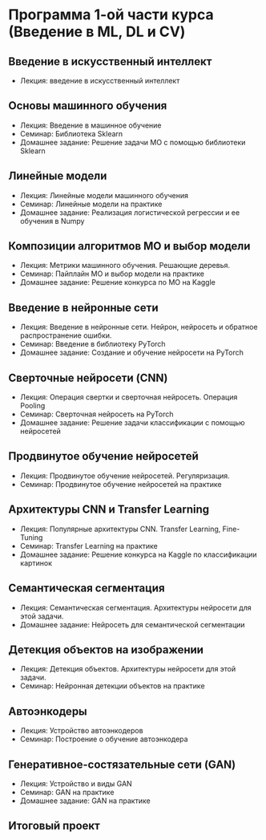 # Программа 1-ой части курса (Введение в ML, DL и CV)

## Введение в искусственный интеллект
- Лекция: введение в искусственный интеллект
## Основы машинного обучения
- Лекция: Введение в машинное обучение
- Семинар: Библиотека Sklearn
- Домашнее задание: Решение задачи МО с помощью библиотеки Sklearn
## Линейные модели
- Лекция: Линейные модели машинного обучения
- Семинар: Линейные модели на практике
- Домашнее задание: Реализация логистической регрессии и ее обучения в Numpy
## Композиции алгоритмов МО и выбор модели
- Лекция: Метрики машинного обучения. Решающие деревья.
- Семинар: Пайплайн МО и выбор модели на практике
- Домашнее задание: Решение конкурса по МО на Kaggle
## Введение в нейронные сети
- Лекция: Введение в нейронные сети. Нейрон, нейросеть и обратное распространение ошибки.
- Семинар: Введение в библиотеку PyTorch
- Домашнее задание: Создание и обучение нейросети на PyTorch
## Сверточные нейросети (CNN)
- Лекция: Операция свертки и сверточная нейросеть. Операция Pooling
- Семинар: Сверточная нейросеть на PyTorch
- Домашнее задание: Решение задачи классификации с помощью нейросетей
## Продвинутое обучение нейросетей
- Лекция: Продвинутое обучение нейросетей. Регуляризация.
- Семинар: Продвинутое обучение нейросетей на практике
## Архитектуры CNN и Transfer Learning
- Лекция: Популярные архитектуры CNN. Transfer Learning, Fine-Tuning
- Семинар: Transfer Learning на практике
- Домашнее задание: Решение конкурса на Kaggle по классификации картинок
## Семантическая сегментация
- Лекция: Семантическая сегментация. Архитектуры нейросети для этой задачи.
- Домашнее задание: Нейросеть для семантической сегментации
## Детекция объектов на изображении
- Лекция: Детекция объектов. Архитектуры нейросети для этой задачи.
- Семинар: Нейронная детекции объектов на практике
## Автоэнкодеры
- Лекция: Устройство автоэнкодеров
- Семинар: Построение о обучение автоэнкодера
## Генеративное-состязательные сети (GAN)
- Лекция: Устройство и виды GAN
- Семинар: GAN на практике
- Домашнее задание: GAN на практике
## Итоговый проект
